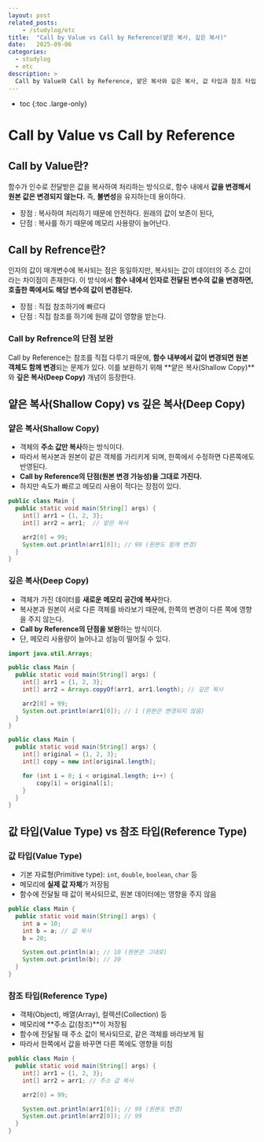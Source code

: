 ```yaml
---
layout: post
related_posts:
    - /studylog/etc
title:  "Call by Value vs Call by Reference(얕은 복사, 깊은 복사)"
date:   2025-09-06
categories:
  - studylog
  - etc
description: >
  Call by Value와 Call by Reference, 얕은 복사와 깊은 복사, 값 타입과 참조 타입
---
```

* toc
{:toc .large-only}

# Call by Value vs Call by Reference
## Call by Value란?
함수가 인수로 전달받은 값을 복사하여 처리하는 방식으로, 함수 내에서 **값을 변경해서 원본 값은 변경되지 않는다.** 즉, **불변성**을 유지하는데 용이하다.
* 장점 : 복사하여 처리하기 때문에 안전하다. 원래의 값이 보존이 된다,
* 단점 : 복사를 하기 때문에 메모리 사용량이 늘어난다.
  
## Call by Refrence란?
인자의 값이 매개변수에 복사되는 점은 동일하지만, 복사되는 값이 데이터의 주소 값이라는 차이점이 존재한다. 이 방식에서 **함수 내에서 인자로 전달된 변수의 값을 변경하면, 호출한 쪽에서도 해당 변수의 값이 변경된다.**
* 장점 : 직접 참조하기에 빠르다
* 단점 : 직접 참조를 하기에 원래 값이 영향을 받는다.

### Call by Refrence의 단점 보완
Call by Reference는 참조를 직접 다루기 때문에, 
**함수 내부에서 값이 변경되면 원본 객체도 함께 변경**되는 문제가 있다.
이를 보완하기 위해 **얕은 복사(Shallow Copy)**와 **깊은 복사(Deep Copy)** 개념이 등장한다.

## 얕은 복사(Shallow Copy) vs 깊은 복사(Deep Copy)
### 얕은 복사(Shallow Copy)
* 객체의 **주소 값만 복사**하는 방식이다.
* 따라서 복사본과 원본이 같은 객체를 가리키게 되며, 한쪽에서 수정하면 다른쪽에도 반영된다.
* **Call by Reference의 단점(원본 변경 가능성)을 그대로 가진다.**
* 하지만 속도가 빠르고 메모리 사용이 적다는 장점이 있다.
```java
public class Main {
  public static void main(String[] args) {
    int[] arr1 = {1, 2, 3};
    int[] arr2 = arr1;  // 얕은 복사

    arr2[0] = 99;
    System.out.println(arr1[0]); // 99 (원본도 함께 변경)
  }
}
```

### 깊은 복사(Deep Copy)
* 객체가 가진 데이터를 **새로운 메모리 공간에 복사**한다.
* 복사본과 원본이 서로 다른 객체를 바라보기 때문에, 한쪽의 변경이 다른 쪽에 영향을 주지 않는다.
* **Call by Reference의 단점을 보완**하는 방식이다.
* 단, 메모리 사용량이 늘어나고 성능이 떨어질 수 있다.
```java
import java.util.Arrays;

public class Main {
  public static void main(String[] args) {
    int[] arr1 = {1, 2, 3};
    int[] arr2 = Arrays.copyOf(arr1, arr1.length); // 깊은 복사

    arr2[0] = 99;
    System.out.println(arr1[0]); // 1 (원본은 변경되지 않음)
  }
}
```
```java
public class Main {
  public static void main(String[] args) {
    int[] original = {1, 2, 3};
    int[] copy = new int[original.length];

    for (int i = 0; i < original.length; i++) {
        copy[i] = original[i];
    }
  }
}
```

## 값 타입(Value Type) vs 참조 타입(Reference Type)
### 값 타입(Value Type)
* 기본 자료형(Primitive type): `int`, `double`, `boolean`, `char` 등
* 메모리에 **실제 값 자체**가 저장됨
* 함수에 전달될 때 값이 복사되므로, 원본 데이터에는 영향을 주지 않음

```java
public class Main {
  public static void main(String[] args) {
    int a = 10;
    int b = a; // 값 복사
    b = 20;

    System.out.println(a); // 10 (원본은 그대로)
    System.out.println(b); // 20
  }
}
```

### 참조 타입(Reference Type)
* 객체(Object), 배열(Array), 컬렉션(Collection) 등
* 메모리에 **주소 값(참조)**이 저장됨
* 함수에 전달될 때 주소 값이 복사되므로, 같은 객체를 바라보게 됨
* 따라서 한쪽에서 값을 바꾸면 다른 쪽에도 영향을 미침
```java
public class Main {
  public static void main(String[] args) {
    int[] arr1 = {1, 2, 3};
    int[] arr2 = arr1; // 주소 값 복사

    arr2[0] = 99;

    System.out.println(arr1[0]); // 99 (원본도 변경)
    System.out.println(arr2[0]); // 99
  }
}
```


